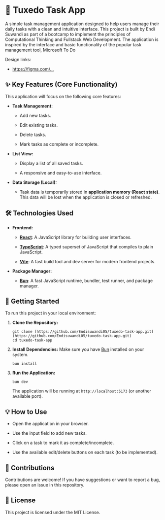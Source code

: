 # 🚀 Tuxedo Task App

A simple task management application designed to help users manage their daily tasks with a clean and intuitive interface.
This project is built by Endi Suwandi as part of a bootcamp to implement the principles of Computational Thinking and Fullstack Web Development.
The application is inspired by the interface and basic functionality of the popular task management tool, Microsoft To Do

Design links:

- <https://figma.com/...>

## ✨ Key Features (Core Functionality)

This application will focus on the following core features:

- **Task Management:**
  - Add new tasks.

  - Edit existing tasks.

  - Delete tasks.

  - Mark tasks as complete or incomplete.

- **List View:**
  - Display a list of all saved tasks.

  - A responsive and easy-to-use interface.

- **Data Storage (Local):**
  - Task data is temporarily stored in **application memory (React state)**. This data will be lost when the application is closed or refreshed.

## 🛠️ Technologies Used

- **Frontend:**
  - [**React**](https://react.dev/): A JavaScript library for building user interfaces.

  - [**TypeScript**](https://www.typescriptlang.org/): A typed superset of JavaScript that compiles to plain JavaScript.

  - [**Vite**](https://vitejs.dev/): A fast build tool and dev server for modern frontend projects.

- **Package Manager:**
  - [**Bun**](https://bun.sh/): A fast JavaScript runtime, bundler, test runner, and package manager.

## 🚀 Getting Started

To run this project in your local environment:

1.  **Clone the Repository:**

    ```
    git clone [https://github.com/Endisuwandi05/tuxedo-task-app.git](https://github.com/Endisuwandi05/tuxedo-task-app.git)
    cd tuxedo-task-app
    ```

2.  **Install Dependencies:**
    Make sure you have [Bun](https://bun.sh/docs/installation) installed on your system.

    ```
    bun install
    ```

3.  **Run the Application:**

    ```
    bun dev
    ```

    The application will be running at `http://localhost:5173` (or another available port).

## 💡 How to Use

- Open the application in your browser.

- Use the input field to add new tasks.

- Click on a task to mark it as complete/incomplete.

- Use the available edit/delete buttons on each task (to be implemented).

## 🤝 Contributions

Contributions are welcome! If you have suggestions or want to report a bug, please open an issue in this repository.

## 📄 License

This project is licensed under the MIT License.
